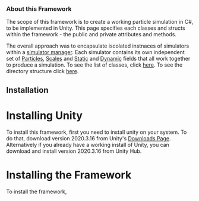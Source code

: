 ### About this Framework

The scope of this framework is to create a working particle simulation in C#, to be implemented in Unity. This page specifies each 
classes and structs within the framework - the public and private attributes and methods.

The overall approach was to encapsulate iscolated instnaces of simulators within a [simulator manager](file:classSimulationManager.html). Each simulator contains its own
independent set of [Particles](file:classParticle.html), [Scales](file:classScales.html) and [Static](file:classStaticField.html) and [Dynamic](file:classDynamicField.html) fields that all work together to produce a simulation. To see the list of classes, click [here](file:annotated.html). To see the directory structure click [here](files.html). 

## Installation

# Installing Unity

To install this framework, first you need to install unity on your system. To do that, download version 2020.3.16 from Unity's [Downloads Page](https://unity3d.com/get-unity/download/archive). Alternatively if you already have a working install of Unity, you can download and install version 2020.3.16 from Unity Hub. 

# Installing the Framework

To install the framework,